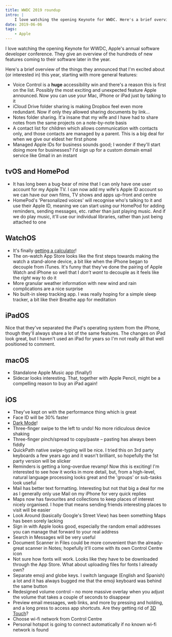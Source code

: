 ```yaml
---
title: WWDC 2019 roundup
intro: |
    I love watching the opening Keynote for WWDC. Here's a brief overview of the things they announced this year that I'm excited about or interested in.
date: 2019-06-06
tags:
    - Apple
---
```


I love watching the opening Keynote for WWDC, Apple's annual software developer conference. They give an overview of the hundreds of new features coming to their software later in the year.

Here's a brief overview of the things they announced that I'm excited about (or interested in) this year, starting with more general features:

- Voice Control is a **huge** accessibility win and there's a reason this is first on the list. Possibly the most exciting and unexpected feature Apple announced. Now you can use your Mac, iPhone or iPad just by talking to it
- iCloud Drive folder sharing is making Dropbox feel even more redundant. Now if only they allowed sharing documents by link…
- Notes folder sharing. It'a insane that my wife and I have had to share notes from the same projects on a note-by-note basis
- A contact list for children which allows communication with contacts only, and those contacts are managed by a parent. This is a big deal for when we give our eldest her first phone
- Managed Apple IDs for business sounds good; I wonder if they'll start doing more for businesses? I'd sign up for a custom domain email service like Gmail in an instant


## tvOS and HomePod

- It has long been a bug-bear of mine that I can only have one user account for my Apple TV. I can now add my wife's Apple ID account so we can have our own films, TV shows and apps up-front and centre
- HomePod's 'Personalized voices' will recognise who's talking to it and use their Apple ID, meaning we can start using our HomePod for adding reminders, sending messages, etc. rather than just playing music. And if we do play music, it'll use our individual libraries, rather than just being attached to one


## WatchOS

- It's finally [getting a calculator](https://d1rkccsb0jf1bk.cloudfront.net/products/99984413/main/casio1-1438243082-1392.jpg)!
- The on-watch App Store looks like the first steps towards making the watch a stand-alone device, a bit like when the iPhone began to decouple from iTunes. It's funny that they’ve done the pairing of Apple Watch and iPhone so well that I *don’t want* to decouple as it feels like the *right* way to do it
- More granular weather information with new wind and rain complications are a nice surprise
- No built-in sleep tracking app. I was really hoping for a simple sleep tracker, a bit like their Breathe app for meditation


## iPadOS

Nice that they've separated the iPad's operating system from the iPhone, though they'll always share a lot of the same features. The changes on iPad look great, but I haven't used an iPad for years so I'm not really all that well positioned to comment.


## macOS

- Standalone Apple Music app (finally!)
- Sidecar looks interesting. That, together with Apple Pencil, might be a compelling reason to buy an iPad again!


## iOS

- They've kept on with the performance thing which is great
- Face ID will be 30% faster
- [Dark Mode](/blog/i-cant-wait-for-dark-mode-on-ios)!
- Three-finger swipe to the left to undo! No more ridiculous device shaking
- Three-finger pinch/spread to copy/paste – pasting has always been fiddly
- QuickPath native swipe-typing will be nice. I tried this on 3rd party keyboards a few years ago and it wasn't brilliant, so hopefully the 1st party version will be slicker
- Reminders is getting a long-overdue revamp! Now *this* is exciting! I'm interested to see how it works in more detail, but, from a high-level, natural language processing looks great and the 'groups' or sub-tasks look useful
- Mail has better text formatting. Interesting but not that big a deal for me as I generally only use Mail on my iPhone for very quick replies
- Maps now has favourites and collections to keep places of interest nicely organised. I hope that means sending friends interesting places to visit will be easier
- Look Around (basically Google's Street View) has been something Maps has been sorely lacking
- Sign in with Apple looks good, especially the random email addresses you can manage that forward to your real address
- Search in Messages will be very useful
- Document Scanner in Files could be more convenient than the already-great scanner in Notes; hopefully it'll come with its own Control Centre icon
- Not sure how fonts will work. Looks like they have to be downloaded through the App Store. What about uploading files for fonts I already own?
- Separate emoji and globe keys. I switch language (English and Spanish) a lot and it has always bugged me that the emoji keyboard was behind the same button
- Redesigned volume control – no more massive overlay when you adjust the volume that takes a couple of seconds to disappear
- Preview email messages, web links, and more by pressing and holding, and a long press to access app shortcuts. Are they getting rid of [3D Touch](/blog/thoughts-on-3d-touch)?
- Choose wi-fi network from Control Centre
- Personal hotspot is going to connect automatically if no known wi-fi network is found
